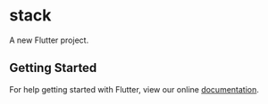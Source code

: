 # stack

A new Flutter project.

## Getting Started

For help getting started with Flutter, view our online
[documentation](https://flutter.io/).
